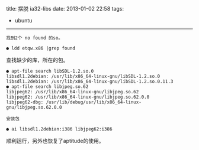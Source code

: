 title: 摆脱 ia32-libs
date: 2013-01-02 22:58
tags:
- ubuntu 
---
    找到2个 no found 的so。
```
● ldd etqw.x86 |grep found
```
查找缺少的库，所在的包。
```
● apt-file search libSDL-1.2.so.0
libsdl1.2debian: /usr/lib/x86_64-linux-gnu/libSDL-1.2.so.0
libsdl1.2debian: /usr/lib/x86_64-linux-gnu/libSDL-1.2.so.0.11.3
● apt-file search libjpeg.so.62
libjpeg62: /usr/lib/x86_64-linux-gnu/libjpeg.so.62
libjpeg62: /usr/lib/x86_64-linux-gnu/libjpeg.so.62.0.0
libjpeg62-dbg: /usr/lib/debug/usr/lib/x86_64-linux-gnu/libjpeg.so.62.0.0
```
    安装包
```
● ai libsdl1.2debian:i386 libjpeg62:i386
```
顺利运行，另外也恢复了aptitude的使用。
